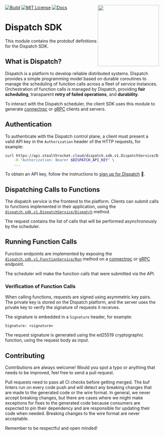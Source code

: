 [![Build](https://github.com/stealthrocket/dispatch-sdk-protobuf/actions/workflows/buf.yml/badge.svg)](https://github.com/stealthrocket/dispatch-sdk-protobuf/actions/workflows/buf.yml)
[![MIT License](https://img.shields.io/badge/license-Apache%202-blue.svg)](LICENSE)
[![Docs](https://img.shields.io/badge/API-reference-lightblue.svg)](https://buf.build/stealthrocket/dispatch-sdk/docs/main:dispatch.sdk.v1)
<img align="right" src="https://github.com/stealthrocket/dispatch-sdk-protobuf/assets/865510/87162355-e184-4058-a733-650eee53f333" width="200"/>

# Dispatch SDK

This module contains the protobuf definitions for the Dispatch SDK.

[connectrpc]:   https://connectrpc.com/
[grpc]:         https://grpc.io/
[signup]:       https://docs.stealthrocket.cloud/dispatch/getting-started
[rpc-dispatch]: https://buf.build/stealthrocket/dispatch-sdk/docs/main:dispatch.sdk.v1#dispatch.sdk.v1.DispatchService.Dispatch
[rpc-function]: https://buf.build/stealthrocket/dispatch-sdk/docs/main:dispatch.sdk.v1#dispatch.sdk.v1.FunctionService.Run

## What is Dispatch?

Dispatch is a platform to develop reliable distributed systems. Dispatch
provides a simple programming model based on durable coroutines to manage the
scheduling of function calls across a fleet of service instances. Orchestration
of function calls is managed by Dispatch, providing **fair scheduling**,
transparent **retry of failed operations**, and **durability**.

To interact with the Dispatch scheduler, the client SDK uses this module to
generate [connectrpc][connectrpc] or [gRPC][grpc] clients and servers.

## Authentication

To authenticate with the Dispatch control plane, a client must present a valid
API key in the `Authorization` header of the HTTP requests, for example:

```sh
curl https://api.stealthrocket.cloud/dispatch.sdk.v1.DispatchService/Dispatch \
    -H "Authorization: Bearer $DISPATCH_API_KEY" \
    ...
```

To obtain an API key, follow the instructions to [sign up for Dispatch][signup] 🚀.

## Dispatching Calls to Functions

The dispatch service is the frontend to the platform. Clients can submit calls
to functions implemented in their application, using the
[`dispatch.sdk.v1.DispatchService/Dispatch`][rpc-dispatch] method.

The request contains the list of calls that will be performed asynchronously by
the scheduler.

## Running Function Calls

Function endpoints are implemented by exposing the
[`dispatch.sdk.v1.FunctionService/Run`][rpc-function]
method on a [connectrpc][connectrpc] or [gRPC][grpc] endpoint.

The scheduler will make the function calls that were submitted via the API.

### Verification of Function Calls

When calling functions, requests are signed using asymmetric key pairs. The private
key is stored on the Dispatch platform, and the server uses the private key to
verify the signature of requests it receives.

The signature is embedded in a `Signature` header, for example:

    Signature: <signature>

The request signature is generated using the ed25519 cryptographic function,
using the request body as input.

## Contributing

Contributions are always welcome! Would you spot a typo or anything that needs
to be improved, feel free to send a pull request.

Pull requests need to pass all CI checks before getting merged. The buf linters
run on every code push and will detect any breaking changes that are made to the
generated code or the wire format. In general, we never accept breaking changes,
but there are cases where we might make exceptions for fixes to the generated
code because consumers are expected to pin their dependency and are responsible
for updating their code when needed. Breaking changes to the wire format are
never acceptable.

Remember to be respectful and open minded!

